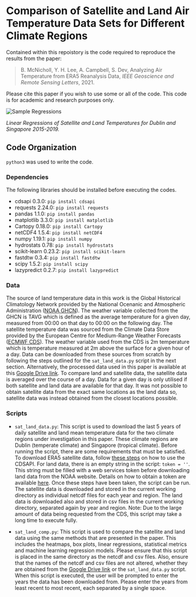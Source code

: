 # Comparison of Satellite and Land Air Temperature Data Sets for Different Climate Regions

Contained within this repoistory is the code required to reproduce the results from the paper:

> B. McNicholl, Y. H. Lee, A. Campbell, S. Dev, Analyzing Air Temperature from ERA5 Reanalysis Data, *IEEE Geoscience and Remote Sensing Letters*, 2021.

Please cite this paper if you wish to use some or all of the code. This code is for academic and research purposes only.

![Sample Regressions](https://user-images.githubusercontent.com/65912701/90794167-5c87cf00-e304-11ea-8f3b-7c1218e18c92.PNG)

*Linear Regressions of Satellite and Land Temperatures for Dublin and Singapore 2015-2019.*

## Code Organization

`python3` was used to write the code.

### Dependencies
 
The following libraries should be installed before executing the codes.

+ cdsapi 0.3.0: `pip install cdsapi`
+ requests 2.24.0: `pip install requests`
+ pandas 1.1.0: `pip install pandas`
+ matplotlib 3.3.0: `pip install matplotlib`
+ Cartopy 0.18.0: `pip install Cartopy`
+ netCDF4 1.5.4: `pip install netCDF4`
+ numpy 1.19.1: `pip install numpy`
+ hydrostats 0.78: `pip install hydrostats`
+ scikit-learn 0.23.2: `pip install scikit-learn`
+ fastdtw 0.3.4: `pip install fastdtw`
+ scipy 1.5.2: `pip install scipy`
+ lazypredict 0.2.7: `pip install lazypredict`

### Data

The source of land temperature data in this work is the Global Historical Climatology Network provided by the National Ocenanic and Atmospheric Administration ([NOAA GHCN](https://www.ncdc.noaa.gov/data-access/land-based-station-data/land-based-datasets/global-historical-climatology-network-ghcn)). The weather variable collected from the GHCN is TAVG which is defined as the average temperature for a given day, measured from 00:00 on that day to 00:00 on the following day. The satellite temperature data was sourced from the Climate Data Store provided by the European Centre for Medium-Range Weather Forecasts ([ECMWF CDS](https://cds.climate.copernicus.eu/cdsapp#!/dataset/reanalysis-era5-single-levels?tab=overview)). The weather variable used from the CDS is 2m temperature which is temperature measured at 2m above the surface for a given hour of a day. Data can be downloaded from these sources from scratch by following the steps outlined for the `sat_land_data.py` script in the next section. Alternatively, the processed data used in this paper is available at this [Google Drive link](https://drive.google.com/drive/folders/1N68hx--Kyj9jFi0XnZihbZUzNMBxdY0i?usp=sharing). To compare land and satellite data, the satellite data is averaged over the course of a day. Data for a given day is only utilised if both satellite and land data are available for that day. It was not possible to obtain satellite data from the exact same locations as the land data so, satellite data was instead obtained from the closest locations possible.

### Scripts

+ `sat_land_data.py`: This script is used to download the last 5 years of daily satellite and land mean temperature data for the two climate regions under investigation in this paper. These climate regions are Dublin (temperate climate) and Singapore (tropical climate). Before running the script, there are some requirements that must be satisfied. To download ERA5 satellite data, follow [these steps](https://cds.climate.copernicus.eu/api-how-to) on how to use the CDSAPI. For land data, there is an empty string in the script: `token = ''`. This string must be filled with a web services token before downloading land data from the NOAA website. Details on how to obtain a token are available [here](https://www.ncdc.noaa.gov/cdo-web/token). Once these steps have been taken, the script can be run. The satellite data is downloaded and stored in the current working directory as individual netcdf files for each year and region. The land data is downloaded also and stored in csv files in the current working directory, separated again by year and region. Note: Due to the large amount of data being requested from the CDS, this script may take a long time to execute fully.

+ `sat_land_comp.py`: This script is used to compare the satellite and land data using the same methods that are presented in the paper. This includes the heatmaps, box plots, linear regressions, statistical metrics and machine learning regression models. Please ensure that this script is placed in the same directory as the netcdf and csv files. Also, ensure that the names of the netcdf and csv files are not altered, whether they are obtained from the [Google Drive link](https://drive.google.com/drive/folders/1N68hx--Kyj9jFi0XnZihbZUzNMBxdY0i?usp=sharing) or the `sat_land_data.py` script. When this script is executed, the user will be prompted to enter the years the data has been downloaded from. Please enter the years from least recent to most recent, each separated by a single space.
